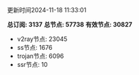 更新时间2024-11-18 11:33:01

**总订阅: 3137**
**总节点: 57738**
**有效节点: 30827**
- v2ray节点: 23045
- ss节点: 1676
- trojan节点: 6096
- ssr节点: 10
